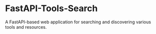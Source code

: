 # FastAPI-Tools-Search
A FastAPI-based web application for searching and discovering various tools and resources.
